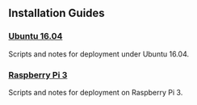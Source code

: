 Installation Guides
-------------------

### [Ubuntu 16.04](/contrib/ubuntu1604deploy) ###
Scripts and notes for deployment under Ubuntu 16.04.

### [Raspberry Pi 3](/contrib/raspberrypi3deploy) ###
Scripts and notes for deployment on Raspberry Pi 3.

